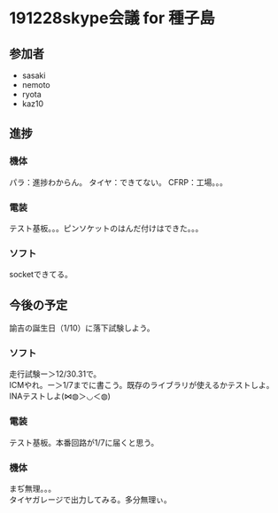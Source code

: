 # 191228skype会議 for 種子島
## 参加者
* sasaki
* nemoto
* ryota
* kaz10

## 進捗
### 機体
パラ：進捗わからん。
タイヤ：できてない。
CFRP：工場。。。

### 電装
テスト基板。。。ピンソケットのはんだ付けはできた。。。

### ソフト
socketできてる。

## 今後の予定
諭吉の誕生日（1/10）に落下試験しよう。

### ソフト
走行試験ー＞12/30.31で。  
ICMやれ。ー＞1/7までに書こう。既存のライブラリが使えるかテストしよ。  
INAテストしよ(⋈◍＞◡＜◍)  

### 電装
テスト基板。本番回路が1/7に届くと思う。

### 機体
まぢ無理。。。  
タイヤガレージで出力してみる。多分無理ぃ。
